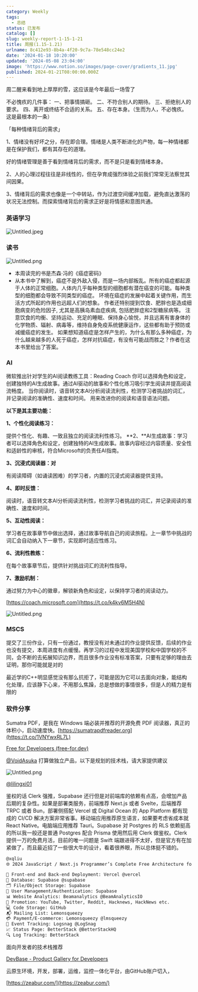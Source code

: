 ```yaml
---
category: Weekly
tags:
  - 总结
status: 已发布
catalog: []
slug: weekly-report-1-15-1-21
title: 周报(1.15-1.21)
urlname: 8c412e93-8b4a-4f20-9c7a-78e548cc24e2
date: '2024-01-18 10:20:00'
updated: '2024-05-08 23:04:00'
image: 'https://www.notion.so/images/page-cover/gradients_11.jpg'
published: 2024-01-21T08:00:00.000Z
---
```


周二醒来看到地上厚厚的雪，这应该是今年最后一场雪了


不必愧疚的几件事：
一、把事情搞砸。
二、不符合别人的期待。
三、拒绝别人的要求。
四、离开或终结不合适的关系。
五、存在本身。（生而为人，不必愧疚。这是最根本的一条）


「每种情绪背后的需求」


1、情绪没有好坏之分，存在即合理。情绪是人类不断进化的产物，每一种情绪都是在保护我们，都有其存在的道理。


好的情绪管理是善于看到情绪背后的需求，而不是只是看到情绪本身。


2、人的心理过程往往是非线性的，但在孕育成强烈体验之前我们常常无法察觉其间因果。


3、情绪背后的需求也像是一个中转站，作为过渡空间缓冲加载，避免直达激荡的状况无法控制。而探索情绪背后的需求正好是将情感和意图共通。


### 英语学习


![Untitled.jpeg](https://prod-files-secure.s3.us-west-2.amazonaws.com/5d24fe63-e567-4804-86f9-9fdc62e13082/faec46dc-9da5-4799-b905-c316418f1168/Untitled.jpeg?X-Amz-Algorithm=AWS4-HMAC-SHA256&X-Amz-Content-Sha256=UNSIGNED-PAYLOAD&X-Amz-Credential=ASIAZI2LB466WU3BPVH5%2F20250130%2Fus-west-2%2Fs3%2Faws4_request&X-Amz-Date=20250130T213244Z&X-Amz-Expires=3600&X-Amz-Security-Token=IQoJb3JpZ2luX2VjEKX%2F%2F%2F%2F%2F%2F%2F%2F%2F%2FwEaCXVzLXdlc3QtMiJHMEUCIQDZlQdp3XTjZ%2FEWMTtG3FUVcI4%2FaaeJzgrl3HfN2sgnHQIgNGDLznJ5zw%2FE4UDIMQsnlW2tIF9VWl%2BkjgSnyxST17cqiAQIrv%2F%2F%2F%2F%2F%2F%2F%2F%2F%2FARAAGgw2Mzc0MjMxODM4MDUiDOhKCAftlXP97c3KsCrcAwujDaW50zAZHsTuCULVlgS753goU3lTVmRtqWAXvXzhrrFkMAOEbWHcEntTN6Fae1fS7emUx0JR5zoYE%2FePgZ6cGQy6S5r%2BGba2oAssNw%2FmI%2Bqd1iE%2FQkObt2R2CmJzIFNoUEKF1rXG4fYRJY5E8rj1kgP%2FfXJftalXTR7%2Bl2hN0kE%2Fla183hYGAemVroJjO5VgVoWM5Xrg%2FVINYLgM0wZoHONwvvLDnhiwYu7dF%2BntSzuFjTVN14DJL1Ned4LlkhJ01os1shO%2BiF6XtYsPByWs9t5Irgj1MVcMOb7X6gCtdRHl0yvYvyytjq6raEeqj%2FpMxPdvfUnAx%2FAOHoToE%2FMWCYBmExrUsgYsrbSkA%2Fgzlgz6QX7R4NEZCyutO9mlg8jLsbVnaBys4ug7LTSmvH8xtaUjfsIS585ET10i8ErsXllzsDsSu%2B%2F0kbx7sveFDh3Rpi30e1CxEQP2ot56cetdRTgY6SzhmPqRh5riIG4xvF33xgAQsk8DMHW9aBWs%2Bl%2F3tCA17WYriCfaTsYeDM102mJG9pi8enJ1GppRysFcECJIZkF3mw%2FB8ULcsmg5hjrcdr8tkezHBuZUp%2FxZJJ30ERyUgd1dGB%2FER0LR0oukK4AeebyQtHYfsO%2FWML%2FF77wGOqUBKjF%2FE3%2BdccQ9oSKhaO3obn65hCq9%2F6abnYvn3thlZ7KNjwuJDpyDKQiox%2BjM2vo63Apsh9VCQQbC84oeU3zHvi9qfNNfQXiOPCANlZF6eaiyjgI6st%2FnZVHmHdsWhpP5IVDdG6B6xHIsJKN0TyL%2BL3GHpQzWPI8P25hdRiDOuRzj0BcwfMRwhniU6m6g2yeaZTWbyXwqWmdr3H6KeSPYxs8Apjoe&X-Amz-Signature=0eb252b79ae476d13f814d2a0641eeb3d917b2d844473d6633f82d090df0ebe0&X-Amz-SignedHeaders=host&x-id=GetObject)


### 读书


![Untitled.png](https://prod-files-secure.s3.us-west-2.amazonaws.com/5d24fe63-e567-4804-86f9-9fdc62e13082/08aff459-da99-4ed5-87c6-1f4c95b62ac3/Untitled.png?X-Amz-Algorithm=AWS4-HMAC-SHA256&X-Amz-Content-Sha256=UNSIGNED-PAYLOAD&X-Amz-Credential=ASIAZI2LB466WU3BPVH5%2F20250130%2Fus-west-2%2Fs3%2Faws4_request&X-Amz-Date=20250130T213244Z&X-Amz-Expires=3600&X-Amz-Security-Token=IQoJb3JpZ2luX2VjEKX%2F%2F%2F%2F%2F%2F%2F%2F%2F%2FwEaCXVzLXdlc3QtMiJHMEUCIQDZlQdp3XTjZ%2FEWMTtG3FUVcI4%2FaaeJzgrl3HfN2sgnHQIgNGDLznJ5zw%2FE4UDIMQsnlW2tIF9VWl%2BkjgSnyxST17cqiAQIrv%2F%2F%2F%2F%2F%2F%2F%2F%2F%2FARAAGgw2Mzc0MjMxODM4MDUiDOhKCAftlXP97c3KsCrcAwujDaW50zAZHsTuCULVlgS753goU3lTVmRtqWAXvXzhrrFkMAOEbWHcEntTN6Fae1fS7emUx0JR5zoYE%2FePgZ6cGQy6S5r%2BGba2oAssNw%2FmI%2Bqd1iE%2FQkObt2R2CmJzIFNoUEKF1rXG4fYRJY5E8rj1kgP%2FfXJftalXTR7%2Bl2hN0kE%2Fla183hYGAemVroJjO5VgVoWM5Xrg%2FVINYLgM0wZoHONwvvLDnhiwYu7dF%2BntSzuFjTVN14DJL1Ned4LlkhJ01os1shO%2BiF6XtYsPByWs9t5Irgj1MVcMOb7X6gCtdRHl0yvYvyytjq6raEeqj%2FpMxPdvfUnAx%2FAOHoToE%2FMWCYBmExrUsgYsrbSkA%2Fgzlgz6QX7R4NEZCyutO9mlg8jLsbVnaBys4ug7LTSmvH8xtaUjfsIS585ET10i8ErsXllzsDsSu%2B%2F0kbx7sveFDh3Rpi30e1CxEQP2ot56cetdRTgY6SzhmPqRh5riIG4xvF33xgAQsk8DMHW9aBWs%2Bl%2F3tCA17WYriCfaTsYeDM102mJG9pi8enJ1GppRysFcECJIZkF3mw%2FB8ULcsmg5hjrcdr8tkezHBuZUp%2FxZJJ30ERyUgd1dGB%2FER0LR0oukK4AeebyQtHYfsO%2FWML%2FF77wGOqUBKjF%2FE3%2BdccQ9oSKhaO3obn65hCq9%2F6abnYvn3thlZ7KNjwuJDpyDKQiox%2BjM2vo63Apsh9VCQQbC84oeU3zHvi9qfNNfQXiOPCANlZF6eaiyjgI6st%2FnZVHmHdsWhpP5IVDdG6B6xHIsJKN0TyL%2BL3GHpQzWPI8P25hdRiDOuRzj0BcwfMRwhniU6m6g2yeaZTWbyXwqWmdr3H6KeSPYxs8Apjoe&X-Amz-Signature=553cd2e68dce9c19370601bcb6918b2efca827cefdd2243839a56be67404ad34&X-Amz-SignedHeaders=host&x-id=GetObject)

- 本周读完的书是杰森·冯的《癌症密码》
- 从本书中了解到，癌症不是外敌入侵，而是一场内部叛乱。所有的癌症都起源于人体的正常细胞。人体内几乎每种类型的细胞都有潜在癌变的可能。每种类型的细胞都会导致不同类型的癌症。
环境在癌症的发展中起着关键作用，而生活方式所起的作用也远超人们的想象。
作者还特别提到饮食、肥胖也是造成细胞病变的危险因子, 尤其是高胰岛素血症疾病, 包括肥胖症和2型糖尿病等。
注意饮食的均衡、坚持运动、充足的睡眠、保持身心愉悦，并且远离有害身体的化学物质、辐射、病毒等，维持自身免疫系统健康运作，这些都有助于预防或减缓癌症的发生。
如果想知道癌症是怎样产生的，为什么有那么多种癌症，为什么越来越多的人死于癌症，怎样对抗癌症，有没有可能战而胜之？作者在这本书里给出了答案。

### AI


微软推出针对学生的AI阅读教练工具：Reading Coach
你可以选择角色和设定，创建独特的AI生成故事。通过AI驱动的故事和个性化练习吸引学生阅读并提高阅读流畅度。
当你阅读时，语音转文本AI分析阅读流利性，检测学习者挑战的词汇，并记录阅读的准确性、速度和时间。
用来改进你的阅读和语音语法问题。


**以下是其主要功能：**


**1、个性化阅读练习：**


提供个性化、有趣、一致且独立的阅读流利性练习。
**2、**AI生成故事：学习者可以选择角色和设定，创建独特的AI生成故事。故事内容经过内容质量、安全性和适龄性的审核，符合Microsoft的负责任AI指南。


**3、沉浸式阅读器：对**


有阅读障碍（如诵读困难）的学习者，内置的沉浸式阅读器提供支持。


**4、即时反馈：**


阅读时，语音转文本AI分析阅读流利性，检测学习者挑战的词汇，并记录阅读的准确性、速度和时间。


**5、互动性阅读：**


学习者在故事章节中做出选择，通过故事导航自己的阅读旅程。上一章节中挑战的词汇会自动纳入下一章节，实现即时适应性练习。


**6、流利性教练：**


在每个故事章节后，提供针对挑战词汇的流利性指导。


**7、激励机制：**


通过努力为中心的徽章，解锁新角色和设定，以保持学习者的阅读动力。


[https://coach.microsoft.com](https://t.co/k4kv6M5H4N)


![Untitled.png](https://prod-files-secure.s3.us-west-2.amazonaws.com/5d24fe63-e567-4804-86f9-9fdc62e13082/8f53d036-0cfc-469d-a837-f15107675ae4/Untitled.png?X-Amz-Algorithm=AWS4-HMAC-SHA256&X-Amz-Content-Sha256=UNSIGNED-PAYLOAD&X-Amz-Credential=ASIAZI2LB466WU3BPVH5%2F20250130%2Fus-west-2%2Fs3%2Faws4_request&X-Amz-Date=20250130T213244Z&X-Amz-Expires=3600&X-Amz-Security-Token=IQoJb3JpZ2luX2VjEKX%2F%2F%2F%2F%2F%2F%2F%2F%2F%2FwEaCXVzLXdlc3QtMiJHMEUCIQDZlQdp3XTjZ%2FEWMTtG3FUVcI4%2FaaeJzgrl3HfN2sgnHQIgNGDLznJ5zw%2FE4UDIMQsnlW2tIF9VWl%2BkjgSnyxST17cqiAQIrv%2F%2F%2F%2F%2F%2F%2F%2F%2F%2FARAAGgw2Mzc0MjMxODM4MDUiDOhKCAftlXP97c3KsCrcAwujDaW50zAZHsTuCULVlgS753goU3lTVmRtqWAXvXzhrrFkMAOEbWHcEntTN6Fae1fS7emUx0JR5zoYE%2FePgZ6cGQy6S5r%2BGba2oAssNw%2FmI%2Bqd1iE%2FQkObt2R2CmJzIFNoUEKF1rXG4fYRJY5E8rj1kgP%2FfXJftalXTR7%2Bl2hN0kE%2Fla183hYGAemVroJjO5VgVoWM5Xrg%2FVINYLgM0wZoHONwvvLDnhiwYu7dF%2BntSzuFjTVN14DJL1Ned4LlkhJ01os1shO%2BiF6XtYsPByWs9t5Irgj1MVcMOb7X6gCtdRHl0yvYvyytjq6raEeqj%2FpMxPdvfUnAx%2FAOHoToE%2FMWCYBmExrUsgYsrbSkA%2Fgzlgz6QX7R4NEZCyutO9mlg8jLsbVnaBys4ug7LTSmvH8xtaUjfsIS585ET10i8ErsXllzsDsSu%2B%2F0kbx7sveFDh3Rpi30e1CxEQP2ot56cetdRTgY6SzhmPqRh5riIG4xvF33xgAQsk8DMHW9aBWs%2Bl%2F3tCA17WYriCfaTsYeDM102mJG9pi8enJ1GppRysFcECJIZkF3mw%2FB8ULcsmg5hjrcdr8tkezHBuZUp%2FxZJJ30ERyUgd1dGB%2FER0LR0oukK4AeebyQtHYfsO%2FWML%2FF77wGOqUBKjF%2FE3%2BdccQ9oSKhaO3obn65hCq9%2F6abnYvn3thlZ7KNjwuJDpyDKQiox%2BjM2vo63Apsh9VCQQbC84oeU3zHvi9qfNNfQXiOPCANlZF6eaiyjgI6st%2FnZVHmHdsWhpP5IVDdG6B6xHIsJKN0TyL%2BL3GHpQzWPI8P25hdRiDOuRzj0BcwfMRwhniU6m6g2yeaZTWbyXwqWmdr3H6KeSPYxs8Apjoe&X-Amz-Signature=7c1ba473f795d46b91e3a2fae2abe544e3eb5953a895f838f4337df2857e90f7&X-Amz-SignedHeaders=host&x-id=GetObject)


### MSCS


提交了三份作业，只有一份通过，教授没有对未通过的作业提供反馈，后续的作业也没有提交，本周进度有点缓慢。再学习的过程中发现美国学校和中国学校的不同，会不断的去拓展知识边界，而且很多作业没有标准答案，只要有足够的理由去证明，那你可能就是对的


最近学的C++明显感觉没有那么抗拒了，可能是因为它可以去面向对象，能结构化处理，应该静下心来，不用那么焦躁，总是想做的事情很多，但是人的精力是有限的


### 软件分享


Sumatra PDF，是我在 Windows 端必装并推荐的开源免费 PDF 阅读器，真正的体积小，启动速度快。[https://sumatrapdfreader.org](https://t.co/1VNYwxRL7L)


[Free for Developers (free-for.dev)](https://free-for.dev/#/)


[@VoidAsuka](https://twitter.com/VoidAsuka) 打算做独立产品，以下是规划的技术栈，请大家提供建议


![Untitled.png](https://prod-files-secure.s3.us-west-2.amazonaws.com/5d24fe63-e567-4804-86f9-9fdc62e13082/93561a3c-b2bc-4a43-bbc5-67e3f740ed5e/Untitled.png?X-Amz-Algorithm=AWS4-HMAC-SHA256&X-Amz-Content-Sha256=UNSIGNED-PAYLOAD&X-Amz-Credential=ASIAZI2LB466WU3BPVH5%2F20250130%2Fus-west-2%2Fs3%2Faws4_request&X-Amz-Date=20250130T213244Z&X-Amz-Expires=3600&X-Amz-Security-Token=IQoJb3JpZ2luX2VjEKX%2F%2F%2F%2F%2F%2F%2F%2F%2F%2FwEaCXVzLXdlc3QtMiJHMEUCIQDZlQdp3XTjZ%2FEWMTtG3FUVcI4%2FaaeJzgrl3HfN2sgnHQIgNGDLznJ5zw%2FE4UDIMQsnlW2tIF9VWl%2BkjgSnyxST17cqiAQIrv%2F%2F%2F%2F%2F%2F%2F%2F%2F%2FARAAGgw2Mzc0MjMxODM4MDUiDOhKCAftlXP97c3KsCrcAwujDaW50zAZHsTuCULVlgS753goU3lTVmRtqWAXvXzhrrFkMAOEbWHcEntTN6Fae1fS7emUx0JR5zoYE%2FePgZ6cGQy6S5r%2BGba2oAssNw%2FmI%2Bqd1iE%2FQkObt2R2CmJzIFNoUEKF1rXG4fYRJY5E8rj1kgP%2FfXJftalXTR7%2Bl2hN0kE%2Fla183hYGAemVroJjO5VgVoWM5Xrg%2FVINYLgM0wZoHONwvvLDnhiwYu7dF%2BntSzuFjTVN14DJL1Ned4LlkhJ01os1shO%2BiF6XtYsPByWs9t5Irgj1MVcMOb7X6gCtdRHl0yvYvyytjq6raEeqj%2FpMxPdvfUnAx%2FAOHoToE%2FMWCYBmExrUsgYsrbSkA%2Fgzlgz6QX7R4NEZCyutO9mlg8jLsbVnaBys4ug7LTSmvH8xtaUjfsIS585ET10i8ErsXllzsDsSu%2B%2F0kbx7sveFDh3Rpi30e1CxEQP2ot56cetdRTgY6SzhmPqRh5riIG4xvF33xgAQsk8DMHW9aBWs%2Bl%2F3tCA17WYriCfaTsYeDM102mJG9pi8enJ1GppRysFcECJIZkF3mw%2FB8ULcsmg5hjrcdr8tkezHBuZUp%2FxZJJ30ERyUgd1dGB%2FER0LR0oukK4AeebyQtHYfsO%2FWML%2FF77wGOqUBKjF%2FE3%2BdccQ9oSKhaO3obn65hCq9%2F6abnYvn3thlZ7KNjwuJDpyDKQiox%2BjM2vo63Apsh9VCQQbC84oeU3zHvi9qfNNfQXiOPCANlZF6eaiyjgI6st%2FnZVHmHdsWhpP5IVDdG6B6xHIsJKN0TyL%2BL3GHpQzWPI8P25hdRiDOuRzj0BcwfMRwhniU6m6g2yeaZTWbyXwqWmdr3H6KeSPYxs8Apjoe&X-Amz-Signature=4e6521567a4d37d49a8c241fb3453b7f5d6eb155f67c2a9585a7d03f25606137&X-Amz-SignedHeaders=host&x-id=GetObject)


[@lilingxi01](https://twitter.com/lilingxi01)


鉴权的话 Clerk 强推，Supabase 还行但是对前端库的依赖有点高，会增加产品后期的复杂性。如果是部署类服务，前端推荐 Next.js 或者 Svelte，后端推荐 TRPC 或者 Bun，部署侧搭配 Vercel 或 Digital Ocean 的 App Platform 都有现成的 CI/CD 解决方案非常省事。移动端应用推荐原生语言，如果要考虑省成本就 React Native。电脑端应用推荐 Tauri。Supabase 对 Postgres 的 RLS 依赖挺高的所以我一般还是普通 Postgres 配合 Prisma 使用然后用 Clerk 做鉴权。Clerk 提供一万的免费月活，目前的唯一问题是 Swift 端跟进得不太好，但是官方有在加紧做了，而且最近招了一些很大牛的设计，看着很养眼，所以总体挺不错的。


```markdown
@xqliu
🌐 2024 JavaScript / Next.js Programmer’s Complete Free Architecture for solo entrepreneur:

🔧 Front-end and Back-end Deployment: Vercel @vercel
💾 Database: Supabase @supabase
🗂️ File/Object Storage: Supabase
👥 User Management/Authentication: Supabase
📊 Website Analytics: Beamanalytics @BeamAnalyticsIO
📣 Promotion: YouTube, Twitter, Reddit, Hacknews, HackNews etc. 
💻 Code Storage: GitHub
📬 Mailing List: Lemonsqueezy
💳 Payment/E-commerce: Lemonsqueezy @lmsqueezy
📌 Event Tracking: Logsnag @LogSnag
📈 Status Page: BetterStack @BetterStackHQ
🔍 Log Tracking: BetterStack
```


面向开发者的技术栈推荐


[DevBase - Product Gallery for Developers](https://devbase.fyi/)


云原生环境，开发，部署，运维，监控一体化平台，由GitHub账户切入，


[https://zeabur.com/](https://zeabur.com/)

